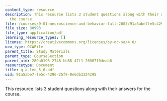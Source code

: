 ```yaml
---
content_type: resource
description: This resource lists 3 student questions along with their answers for
  the course.
file: /courses/9-01-neuroscience-and-behavior-fall-2003/91a5abe7fe5c429625f90e6db3324295_q_a_lec_5_6.pdf
file_size: 80993
file_type: application/pdf
learning_resource_types: []
license: https://creativecommons.org/licenses/by-nc-sa/4.0/
ocw_type: OCWFile
parent_title: Study Materials
parent_type: CourseSection
parent_uid: 289a0198-2748-bb88-47f1-2606710deab6
resourcetype: Document
title: q_a_lec_5_6.pdf
uid: 91a5abe7-fe5c-4296-25f9-0e6db3324295
---
```

This resource lists 3 student questions along with their answers for the course.